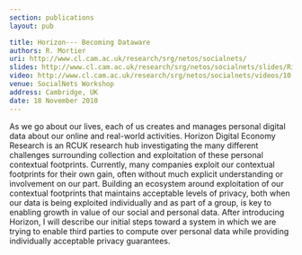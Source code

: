 ```yaml
---  
section: publications
layout: pub

title: Horizon--- Becoming Dataware
authors: R. Mortier
uri: http://www.cl.cam.ac.uk/research/srg/netos/socialnets/
slides: http://www.cl.cam.ac.uk/research/srg/netos/socialnets/slides/Richard_Motier.pdf
video: http://www.cl.cam.ac.uk/research/srg/netos/socialnets/videos/10.mp4
venue: SocialNets Workshop
address: Cambridge, UK
date: 18 November 2010
---
```


As we go about our lives, each of us creates and manages personal
digital data about our online and real-world activities.  Horizon
Digital Economy Research is an RCUK research hub investigating the
many different challenges surrounding collection and exploitation of
these personal contextual footprints.  Currently, many companies
exploit our contextual footprints for their own gain, often without
much explicit understanding or involvement on our part.  Building an
ecosystem around exploitation of our contextual footprints that
maintains acceptable levels of privacy, both when our data is being
exploited individually and as part of a group, is key to enabling
growth in value of our social and personal data.  After introducing
Horizon, I will describe our initial steps toward a system in which we
are trying to enable third parties to compute over personal data while
providing individually acceptable privacy guarantees.
